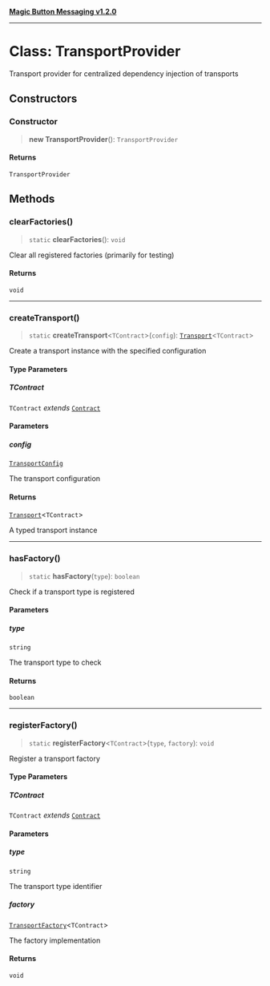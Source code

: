 [**Magic Button Messaging v1.2.0**](../README.md)

***

# Class: TransportProvider

Transport provider for centralized dependency injection of transports

## Constructors

### Constructor

> **new TransportProvider**(): `TransportProvider`

#### Returns

`TransportProvider`

## Methods

### clearFactories()

> `static` **clearFactories**(): `void`

Clear all registered factories (primarily for testing)

#### Returns

`void`

***

### createTransport()

> `static` **createTransport**\<`TContract`\>(`config`): [`Transport`](../type-aliases/Transport.md)\<`TContract`\>

Create a transport instance with the specified configuration

#### Type Parameters

##### TContract

`TContract` *extends* [`Contract`](../type-aliases/Contract.md)

#### Parameters

##### config

[`TransportConfig`](../interfaces/TransportConfig.md)

The transport configuration

#### Returns

[`Transport`](../type-aliases/Transport.md)\<`TContract`\>

A typed transport instance

***

### hasFactory()

> `static` **hasFactory**(`type`): `boolean`

Check if a transport type is registered

#### Parameters

##### type

`string`

The transport type to check

#### Returns

`boolean`

***

### registerFactory()

> `static` **registerFactory**\<`TContract`\>(`type`, `factory`): `void`

Register a transport factory

#### Type Parameters

##### TContract

`TContract` *extends* [`Contract`](../type-aliases/Contract.md)

#### Parameters

##### type

`string`

The transport type identifier

##### factory

[`TransportFactory`](../interfaces/TransportFactory.md)\<`TContract`\>

The factory implementation

#### Returns

`void`
